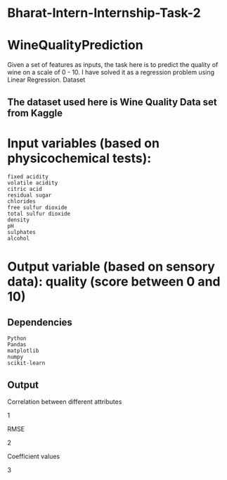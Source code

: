 # Bharat-Intern-Internship-Task-2

# WineQualityPrediction

Given a set of features as inputs, the task here is to predict the quality of wine on a scale of 0 - 10. I have solved it as a regression problem using Linear Regression.
Dataset

## The dataset used here is Wine Quality Data set from Kaggle

# Input variables (based on physicochemical tests):

    fixed acidity
    volatile acidity
    citric acid
    residual sugar
    chlorides
    free sulfur dioxide
    total sulfur dioxide
    density
    pH
    sulphates
    alcohol

# Output variable (based on sensory data): quality (score between 0 and 10)

## Dependencies

    Python
    Pandas
    matplotlib
    numpy
    scikit-learn


## Output

Correlation between different attributes

1

RMSE

2

Coefficient values

3
